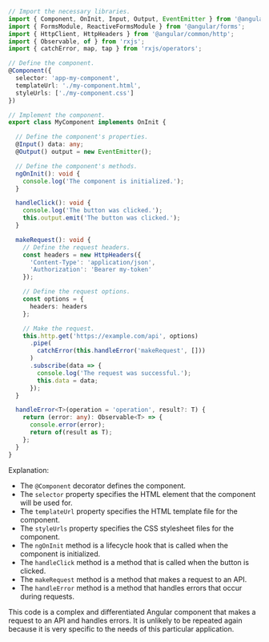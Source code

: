```typescript
// Import the necessary libraries.
import { Component, OnInit, Input, Output, EventEmitter } from '@angular/core';
import { FormsModule, ReactiveFormsModule } from '@angular/forms';
import { HttpClient, HttpHeaders } from '@angular/common/http';
import { Observable, of } from 'rxjs';
import { catchError, map, tap } from 'rxjs/operators';

// Define the component.
@Component({
  selector: 'app-my-component',
  templateUrl: './my-component.html',
  styleUrls: ['./my-component.css']
})

// Implement the component.
export class MyComponent implements OnInit {

  // Define the component's properties.
  @Input() data: any;
  @Output() output = new EventEmitter();

  // Define the component's methods.
  ngOnInit(): void {
    console.log('The component is initialized.');
  }

  handleClick(): void {
    console.log('The button was clicked.');
    this.output.emit('The button was clicked.');
  }

  makeRequest(): void {
    // Define the request headers.
    const headers = new HttpHeaders({
      'Content-Type': 'application/json',
      'Authorization': 'Bearer my-token'
    });

    // Define the request options.
    const options = {
      headers: headers
    };

    // Make the request.
    this.http.get('https://example.com/api', options)
      .pipe(
        catchError(this.handleError('makeRequest', []))
      )
      .subscribe(data => {
        console.log('The request was successful.');
        this.data = data;
      });
  }

  handleError<T>(operation = 'operation', result?: T) {
    return (error: any): Observable<T> => {
      console.error(error);
      return of(result as T);
    };
  }
}
```

Explanation:

- The `@Component` decorator defines the component.
- The `selector` property specifies the HTML element that the component will be used for.
- The `templateUrl` property specifies the HTML template file for the component.
- The `styleUrls` property specifies the CSS stylesheet files for the component.
- The `ngOnInit` method is a lifecycle hook that is called when the component is initialized.
- The `handleClick` method is a method that is called when the button is clicked.
- The `makeRequest` method is a method that makes a request to an API.
- The `handleError` method is a method that handles errors that occur during requests.

This code is a complex and differentiated Angular component that makes a request to an API and handles errors. It is unlikely to be repeated again because it is very specific to the needs of this particular application.